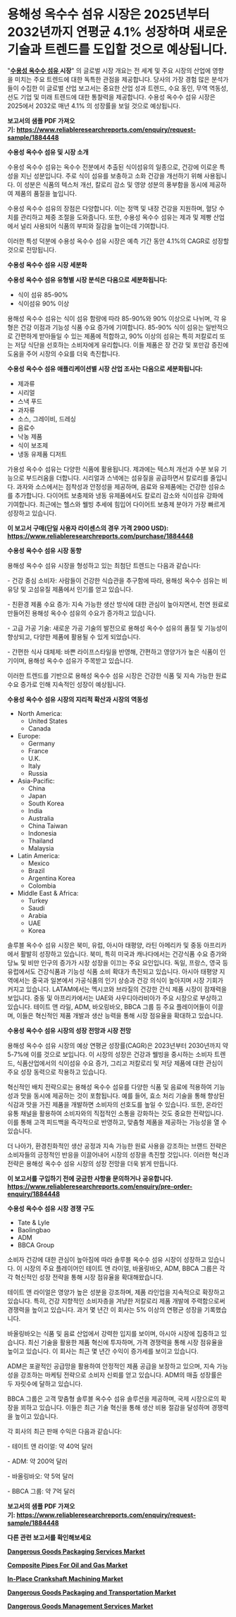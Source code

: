 <p><h1>용해성 옥수수 섬유 시장은 2025년부터 2032년까지 연평균 4.1% 성장하며 새로운 기술과 트렌드를 도입할 것으로 예상됩니다.</h1></p><p>"<strong><a href="https://www.reliableresearchreports.com/soluble-corn-fiber-r1884448?utm_campaign=106&utm_medium=7&utm_source=Github&utm_content=ia&utm_term=13032025&utm_id=soluble-corn-fiber">수용성 옥수수 섬유&nbsp;</a></strong><strong>시장</strong>" 의 글로벌 시장 개요는 전 세계 및 주요 시장의 산업에 영향을 미치는 주요 트렌드에 대한 독특한 관점을 제공합니다. 당사의 가장 경험 많은 분석가들이 수집한 이 글로벌 산업 보고서는 중요한 산업 성과 트렌드, 수요 동인, 무역 역동성, 선도 기업 및 미래 트렌드에 대한 통찰력을 제공합니다. 수용성 옥수수 섬유 시장은 2025에서 2032로 매년 4.1% 의 성장률을 보일 것으로 예상됩니다.&nbsp;</p>
<p><strong>보고서의 샘플 PDF 가져오기:&nbsp;<a href="https://www.reliableresearchreports.com/enquiry/request-sample/1884448?utm_campaign=106&utm_medium=7&utm_source=Github&utm_content=ia&utm_term=13032025&utm_id=soluble-corn-fiber">https://www.reliableresearchreports.com/enquiry/request-sample/1884448</a></strong></p>
<p><strong>수용성 옥수수 섬유 및 시장 소개</strong></p>
<p><p>수용성 옥수수 섬유는 옥수수 전분에서 추출된 식이섬유의 일종으로, 건강에 이로운 특성을 지닌 성분입니다. 주로 식이 섬유를 보충하고 소화 건강을 개선하기 위해 사용됩니다. 이 성분은 식품의 텍스처 개선, 칼로리 감소 및 영양 성분의 풍부함을 동시에 제공하여 제품의 품질을 높입니다.</p><p>수용성 옥수수 섬유의 장점은 다양합니다. 이는 정맥 및 내장 건강을 지원하며, 혈당 수치를 관리하고 체중 조절을 도와줍니다. 또한, 수용성 옥수수 섬유는 제과 및 제빵 산업에서 널리 사용되어 식품의 부피와 질감을 높이는데 기여합니다.</p><p>이러한 특성 덕분에 수용성 옥수수 섬유 시장은 예측 기간 동안 4.1%의 CAGR로 성장할 것으로 전망됩니다.</p></p>
<p><strong>수용성 옥수수 섬유 시장 세분화</strong></p>
<p><strong>수용성 옥수수 섬유 유형별 시장 분석은 다음으로 세분화됩니다:</strong></p>
<p><ul><li>식이 섬유 85-90%</li><li>식이섬유 90% 이상</li></ul></p>
<p><p>용해성 옥수수 섬유는 식이 섬유 함량에 따라 85-90%와 90% 이상으로 나뉘며, 각 유형은 건강 이점과 기능성 식품 수요 증가에 기여합니다. 85-90% 식이 섬유는 일반적으로 간편하게 받아들일 수 있는 제품에 적합하고, 90% 이상의 섬유는 특히 저칼로리 또는 저당 식단을 선호하는 소비자에게 유리합니다. 이들 제품은 장 건강 및 포만감 증진에 도움을 주어 시장의 수요를 더욱 촉진합니다.</p></p>
<p><strong>수용성 옥수수 섬유 애플리케이션별 시장 산업 조사는 다음으로 세분화됩니다:</strong></p>
<p><ul><li>제과류</li><li>시리얼</li><li>스낵 푸드</li><li>과자류</li><li>소스, 그레이비, 드레싱</li><li>음료수</li><li>낙농 제품</li><li>식이 보조제</li><li>냉동 유제품 디저트</li></ul></p>
<p><p>가용성 옥수수 섬유는 다양한 식품에 활용됩니다. 제과에는 텍스처 개선과 수분 보유 기능으로 부드러움을 더합니다. 시리얼과 스낵에는 섬유질을 공급하면서 칼로리를 줄입니다. 과자와 소스에서는 점착성과 안정성을 제공하며, 음료와 유제품에는 건강한 섬유소를 추가합니다. 다이어트 보충제와 냉동 유제품에서도 칼로리 감소와 식이섬유 강화에 기여합니다. 최근에는 헬스와 웰빙 추세에 힘입어 다이어트 보충제 분야가 가장 빠르게 성장하고 있습니다.</p></p>
<p><strong>이 보고서 구매(단일 사용자 라이센스의 경우 가격 2900 USD): <a href="https://www.reliableresearchreports.com/purchase/1884448?utm_campaign=106&utm_medium=7&utm_source=Github&utm_content=ia&utm_term=13032025&utm_id=soluble-corn-fiber">https://www.reliableresearchreports.com/purchase/1884448</a></strong></p>
<p><strong>수용성 옥수수 섬유 시장 동향</strong></p>
<p><p>용해성 옥수수 섬유 시장을 형성하고 있는 최첨단 트렌드는 다음과 같습니다:</p><p>- 건강 중심 소비자: 사람들이 건강한 식습관을 추구함에 따라, 용해성 옥수수 섬유는 비유당 및 고섬유질 제품에서 인기를 얻고 있습니다.</p><p>- 친환경 제품 수요 증가: 지속 가능한 생산 방식에 대한 관심이 높아지면서, 천연 원료로 만들어진 용해성 옥수수 섬유의 수요가 증가하고 있습니다.</p><p>- 고급 가공 기술: 새로운 가공 기술의 발전으로 용해성 옥수수 섬유의 품질 및 기능성이 향상되고, 다양한 제품에 활용될 수 있게 되었습니다.</p><p>- 간편한 식사 대체제: 바쁜 라이프스타일을 반영해, 간편하고 영양가가 높은 식품이 인기이며, 용해성 옥수수 섬유가 주목받고 있습니다.</p><p>이러한 트렌드를 기반으로 용해성 옥수수 섬유 시장은 건강한 식품 및 지속 가능한 원료 수요 증가로 인해 지속적인 성장이 예상됩니다.</p></p>
<p><strong>수용성 옥수수 섬유 시장의 지리적 확산과 시장의 역동성</strong></p>
<p><ul>
    <li>
        North America:
        <ul>
            <li>United States</li>
            <li>Canada</li>
        </ul>
    </li>
    <li>
        Europe:
        <ul>
            <li>Germany</li>
            <li>France</li>
            <li>U.K.</li>
            <li>Italy</li>
            <li>Russia</li>
        </ul>
    </li>
    <li>
        Asia-Pacific:
        <ul>
            <li>China</li>
            <li>Japan</li>
            <li>South Korea</li>
            <li>India</li>
            <li>Australia</li>
            <li>China Taiwan</li>
            <li>Indonesia</li>
            <li>Thailand</li>
            <li>Malaysia</li>
        </ul>
    </li>
    <li>
        Latin America:
        <ul>
            <li>Mexico</li>
            <li>Brazil</li>
            <li>Argentina Korea</li>
            <li>Colombia</li>
        </ul>
    </li>
    <li>
        Middle East & Africa:
        <ul>
            <li>Turkey</li>
            <li>Saudi</li>
            <li>Arabia</li>
            <li>UAE</li>
            <li>Korea</li>
        </ul>
    </li>
    </ul></p>
<p><p>솔루블 옥수수 섬유 시장은 북미, 유럽, 아시아 태평양, 라틴 아메리카 및 중동 아프리카에서 활발히 성장하고 있습니다. 북미, 특히 미국과 캐나다에서는 건강식품 수요 증가와 당뇨 및 비만 인구의 증가가 시장 성장을 이끄는 주요 요인입니다. 독일, 프랑스, 영국 등 유럽에서도 건강식품과 기능성 식품 소비 확대가 촉진되고 있습니다. 아시아 태평양 지역에서는 중국과 일본에서 가공식품의 인기 상승과 건강 의식이 높아지며 시장 기회가 커지고 있습니다. LATAM에서는 멕시코와 브라질의 건강한 간식 제품 시장이 잠재력을 보입니다. 중동 및 아프리카에서는 UAE와 사우디아라비아가 주요 시장으로 부상하고 있습니다. 테이트 앤 라일, ADM, 바오링바오, BBCA 그룹 등 주요 플레이어들이 이끌며, 이들은 혁신적인 제품 개발과 생산 능력을 통해 시장 점유율을 확대하고 있습니다.</p></p>
<p><strong>수용성 옥수수 섬유 시장의 성장 전망과 시장 전망</strong></p>
<p><p>용해성 옥수수 섬유 시장의 예상 연평균 성장률(CAGR)은 2023년부터 2030년까지 약 5-7%에 이를 것으로 보입니다. 이 시장의 성장은 건강과 웰빙을 중시하는 소비자 트렌드, 식품산업에서의 식이섬유 수요 증가, 그리고 저칼로리 및 저당 제품에 대한 관심이 주요 성장 동력으로 작용하고 있습니다.</p><p>혁신적인 배치 전략으로는 용해성 옥수수 섬유를 다양한 식품 및 음료에 적용하여 기능성과 맛을 동시에 제공하는 것이 포함됩니다. 예를 들어, 효소 처리 기술을 통해 향상된 식감과 맛을 가진 제품을 개발하면 소비자의 선호도를 높일 수 있습니다. 또한, 온라인 유통 채널을 활용하여 소비자와의 직접적인 소통을 강화하는 것도 중요한 전략입니다. 이를 통해 고객 피드백을 즉각적으로 반영하고, 맞춤형 제품을 제공하는 가능성을 열 수 있습니다.</p><p>더 나아가, 환경친화적인 생산 공정과 지속 가능한 원료 사용을 강조하는 브랜드 전략은 소비자들의 긍정적인 반응을 이끌어내어 시장의 성장을 촉진할 것입니다. 이러한 혁신과 전략은 용해성 옥수수 섬유 시장의 성장 전망을 더욱 밝게 만듭니다.</p></p>
<p><strong>이 보고서를 구입하기 전에 궁금한 사항을 문의하거나 공유합니다. <a href="https://www.reliableresearchreports.com/enquiry/pre-order-enquiry/1884448?utm_campaign=106&utm_medium=7&utm_source=Github&utm_content=ia&utm_term=13032025&utm_id=soluble-corn-fiber">https://www.reliableresearchreports.com/enquiry/pre-order-enquiry/1884448</a></strong></p>
<p><strong>수용성 옥수수 섬유 시장 경쟁 구도</strong></p>
<p><ul><li>Tate & Lyle</li><li>Baolingbao</li><li>ADM</li><li>BBCA Group</li></ul></p>
<p><p>소비자 건강에 대한 관심이 높아짐에 따라 솔루블 옥수수 섬유 시장이 성장하고 있습니다. 이 시장의 주요 플레이어인 테이트 앤 라이얼, 바올링바오, ADM, BBCA 그룹은 각각 혁신적인 성장 전략을 통해 시장 점유율을 확대해왔습니다.</p><p>테이트 앤 라이얼은 영양가 높은 성분을 강조하며, 제품 라인업을 지속적으로 확장하고 있습니다. 특히, 건강 지향적인 소비자층을 겨냥한 저칼로리 제품 개발에 주력함으로써 경쟁력을 높이고 있습니다. 과거 몇 년간 이 회사는 5% 이상의 연평균 성장을 기록했습니다.</p><p>바올링바오는 식품 및 음료 산업에서 강력한 입지를 보이며, 아시아 시장에 집중하고 있습니다. 최신 기술을 활용한 제품 혁신에 투자하며, 가격 경쟁력을 통해 시장 점유율을 높이고 있습니다. 이 회사는 최근 몇 년간 수익이 증가세를 보이고 있습니다.</p><p>ADM은 포괄적인 공급망을 활용하여 안정적인 제품 공급을 보장하고 있으며, 지속 가능성을 강조하는 마케팅 전략으로 소비자 신뢰를 얻고 있습니다. ADM의 매출 성장률은 두 자릿수에 달하고 있습니다. </p><p>BBCA 그룹은 고객 맞춤형 솔루블 옥수수 섬유 솔루션을 제공하며, 국제 시장으로의 확장을 꾀하고 있습니다. 이들은 최근 기술 혁신을 통해 생산 비용 절감을 달성하며 경쟁력을 높이고 있습니다. </p><p>각 회사의 최근 판매 수익은 다음과 같습니다:</p><p>- 테이트 앤 라이얼: 약 40억 달러</p><p>- ADM: 약 200억 달러</p><p>- 바올링바오: 약 5억 달러</p><p>- BBCA 그룹: 약 7억 달러</p></p>
<p><strong>보고서의 샘플 PDF 가져오기:&nbsp;<a href="https://www.reliableresearchreports.com/enquiry/request-sample/1884448?utm_campaign=106&utm_medium=7&utm_source=Github&utm_content=ia&utm_term=13032025&utm_id=soluble-corn-fiber">https://www.reliableresearchreports.com/enquiry/request-sample/1884448</a></strong></p>
<p><strong></strong></p>
<p><strong></strong></p>
<p><strong></strong></p>
<p><strong></strong></p>
<p><strong>다른 관련 보고서를 확인해보세요</strong></p>
<p><strong><p><a href="https://github.com/sderolza/Market-Research-Report-List-1/blob/main/dangerous-goods-packaging-services-market.md?utm_campaign=106&utm_medium=7&utm_source=Github&utm_content=ia&utm_term=13032025&utm_id=soluble-corn-fiber">Dangerous Goods Packaging Services Market</a></p><p><a href="https://github.com/kryshaprilbb/Market-Research-Report-List-1/blob/main/composite-pipes-for-oil-and-gas-market.md?utm_campaign=106&utm_medium=7&utm_source=Github&utm_content=ia&utm_term=13032025&utm_id=soluble-corn-fiber">Composite Pipes For Oil and Gas Market</a></p><p><a href="https://github.com/kolffmaris58/Market-Research-Report-List-1/blob/main/in-place-crankshaft-machining-market.md?utm_campaign=106&utm_medium=7&utm_source=Github&utm_content=ia&utm_term=13032025&utm_id=soluble-corn-fiber">In-Place Crankshaft Machining Market</a></p><p><a href="https://github.com/syiqvanyo/Market-Research-Report-List-1/blob/main/dangerous-goods-packaging-and-transportation-market.md?utm_campaign=106&utm_medium=7&utm_source=Github&utm_content=ia&utm_term=13032025&utm_id=soluble-corn-fiber">Dangerous Goods Packaging and Transportation Market</a></p><p><a href="https://github.com/yepezkommakp/Market-Research-Report-List-1/blob/main/dangerous-goods-management-services-market.md?utm_campaign=106&utm_medium=7&utm_source=Github&utm_content=ia&utm_term=13032025&utm_id=soluble-corn-fiber">Dangerous Goods Management Services Market</a></p></strong></p>
<p></p>